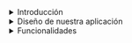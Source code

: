<details>
  <summary>Introducción</summary>
  Ofrecemos un servicio de chat especializado en cybserguridad donde los usuarios que se loguean a la plataforma puedan consultar dudas a especialistas
  Proporcionar soluciones o una cierta inmediatez en las soluciones a problemas de ciberseguridad a usuarios y pequeñas empresas
</details>


<details>
<summary>Diseño de nuestra aplicación</summary>
Por hacer


## Mockup

### Registro:

![image](https://github.com/user-attachments/assets/587a3bd2-9e8c-4737-8d00-9a2e71e7e9d7)

### Inicio Sesión:

![image](https://github.com/user-attachments/assets/37ec7c4c-e221-415c-9b8d-cca2adff63e8)

### Home:

![image](https://github.com/user-attachments/assets/72cc236f-e945-41d2-a6d4-c7183fdffeef)

### Sobre Nosotros:

![image](https://github.com/user-attachments/assets/4367be43-9c0b-4f62-b6b4-724a5508d5c5)

### Nuestra Seguridad:

![image](https://github.com/user-attachments/assets/941276f0-4848-47e5-897f-c80d1c07cc01)

### Soporte Técnico:

![image](https://github.com/user-attachments/assets/57ffcae9-4dcf-4372-a1f8-9799a0f0fb5b)

### Chat:

![image](https://github.com/user-attachments/assets/3fe84e0b-b8c7-4bdf-9567-3f78d90365d3)

### Catálogo:

![image](https://github.com/user-attachments/assets/f4d5ecfe-2ffa-4a6c-ab0d-04bd5b7ac2f7)





## Gamma de colores + Logo
Por hacer
</details>


<details>
<summary>Funcionalidades</summary>
Funcionalidades que vamos a implementar:

- Funcionalidades de Registro e inicio de sesión.(Víctor)
- Que los usuarios puedan tener contactos o conversación con técnicos informáticos.(Hugo)
- Los usuarios pueden crear una tabla de técnicos informáticos. (Víctor)
- Docker
- FW
- Backups (script)


Seguridad (en función de vuestro proyecto):

- MySQL (crear más de un usuario, securizar la DB, triggers)
- Protección de código fuente
- toda la parte de monitorización y seguridad que vais a implementar
</details>



